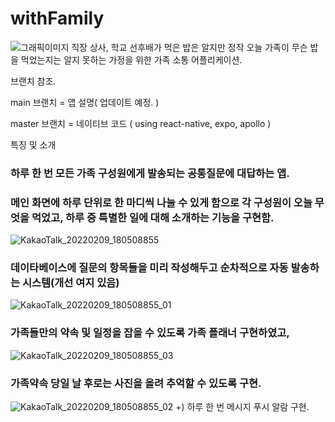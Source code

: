 # withFamily
![그래픽이미지](https://user-images.githubusercontent.com/85508996/166243780-2b17df40-a582-40dc-93a9-ac10056411d7.png)
 직장 상사, 학교 선후배가 먹은 밥은 알지만 정작 오늘 가족이 무슨 밥을 먹었는지는 알지 못하는 가정을 위한 가족 소통 어플리케이션.
 
 브랜치 참조.
 
 main 브랜치 = 앱 설명( 업데이트 예정. )
 
 master 브랜치 = 네이티브 코드 ( using react-native, expo, apollo )
 
 특징 및 소개
### 하루 한 번 모든 가족 구성원에게 발송되는 공통질문에 대답하는 앱.

### 메인 화면에 하루 단위로 한 마디씩 나눌 수 있게 함으로 각 구성원이 오늘 무엇을 먹었고, 하루 중 특별한 일에 대해 소개하는 기능을 구현함.
![KakaoTalk_20220209_180508855](https://user-images.githubusercontent.com/85508996/166243908-00cd5afb-d184-460e-8b0a-608d966d808e.jpg)
### 데이타베이스에 질문의 항목들을 미리 작성해두고 순차적으로 자동 발송하는 시스템(개선 여지 있음)
![KakaoTalk_20220209_180508855_01](https://user-images.githubusercontent.com/85508996/166243936-099ee1c3-e36c-4568-850f-d0e7b7b471fa.jpg)
### 가족들만의 약속 및 일정을 잡을 수 있도록 가족 플래너 구현하였고,
![KakaoTalk_20220209_180508855_03](https://user-images.githubusercontent.com/85508996/166243956-8251ece8-41f8-475d-ba89-ea6c641504de.jpg)
### 가족약속 당일 날 후로는 사진을 올려 추억할 수 있도록 구현.
![KakaoTalk_20220209_180508855_02](https://user-images.githubusercontent.com/85508996/166243974-d8738508-b430-403b-9d1e-42df324ee815.jpg)
+) 하루 한 번 메시지 푸시 알람 구현.






